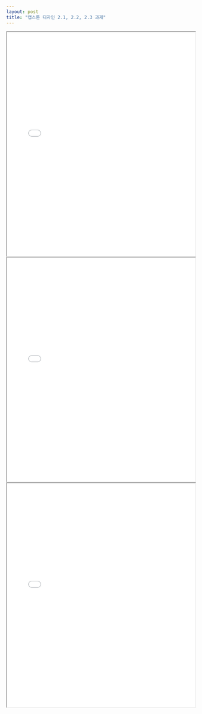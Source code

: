 ```yaml
---
layout: post
title: "캡스톤 디자인 2.1, 2.2, 2.3 과제"
---
```


<iframe src="/assets/my_page.html" width="100%" height="600px"></iframe>
<iframe src="/assets/my_page_v2.html" width="100%" height="600px"></iframe>
<iframe src="/assets/my_page_styled.html" width="100%" height="600px"></iframe>
